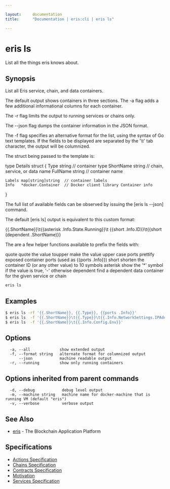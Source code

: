 ```yaml
---

layout:     documentation
title:      "Documentation | eris:cli | eris ls"

---
```


# eris ls

List all the things eris knows about.

## Synopsis

List all Eris service, chain, and data containers.

The default output shows containers in three sections. The -a flag
adds a few additional informational columns for each container.

The -r flag limits the output to running services or chains only.

The --json flag dumps the container information in the JSON format.

The -f flag specifies an alternative format for the list, using the syntax
of Go text templates. If the fields to be displayed are separated by the 
'\t' tab character, the output will be columnized.

The struct being passed to the template is:

  type Details struct {
    Type      string          // container type
    ShortName string          // chain, service, or data name
    FullName  string          // container name

    Labels map[string]string  // container labels
    Info   *docker.Container  // Docker client library Container info 
  }

The full list of available fields can be observed by issuing
the [eris ls --json] command.

The default [eris ls] output is equivalent to this custom format:

  {{.ShortName}}\t{{asterisk .Info.State.Running}}\t
  {{short .Info.ID}}\t{{short (dependent .ShortName)}}

The are a few helper functions available to prefix the fields with:

  quote       quote the value
  toupper     make the value upper case
  ports       prettify exposed container ports (used as {{ports .Info}})
  short       shorten the container ID (or any other value) to 10 symbols
  asterisk    show the '*' symbol if the value is true, '-' otherwise
  dependent   find a dependent data container for the given service or chain


```bash
eris ls
```

## Examples

```bash
$ eris ls -rf '{{.ShortName}}, {{.Type}}, {{ports .Info}}'
$ eris ls  -f '{{.ShortName}}\t{{.Type}}\t{{.Info.NetworkSettings.IPAddress}}'
$ eris ls  -f '{{.ShortName}}\t{{.Info.Config.Env}}'
```

## Options

```
  -a, --all             show extended output
  -f, --format string   alternate format for columnized output
      --json            machine readable output
  -r, --running         show only running containers
```

## Options inherited from parent commands

```
  -d, --debug            debug level output
  -m, --machine string   machine name for docker-machine that is running VM (default "eris")
  -v, --verbose          verbose output
```

## See Also

* [eris](https://docs.erisindustries.com/documentation/eris-cli/0.11.4/eris/)	 - The Blockchain Application Platform

## Specifications

* [Actions Specification](https://docs.erisindustries.com/documentation/eris-cli/0.11.4/actions_specification/)
* [Chains Specification](https://docs.erisindustries.com/documentation/eris-cli/0.11.4/chains_specification/)
* [Contracts Specification](https://docs.erisindustries.com/documentation/eris-cli/0.11.4/contracts_specification/)
* [Motivation](https://docs.erisindustries.com/documentation/eris-cli/0.11.4/motivation/)
* [Services Specification](https://docs.erisindustries.com/documentation/eris-cli/0.11.4/services_specification/)

